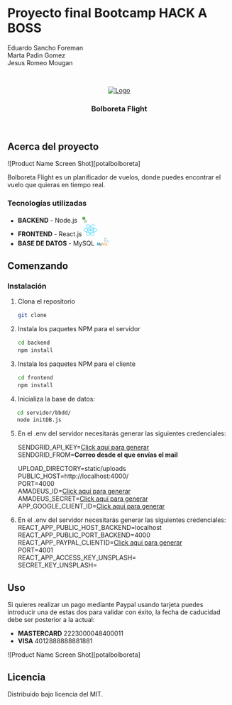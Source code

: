 # Proyecto final Bootcamp **HACK A BOSS**

Eduardo Sancho Foreman <br/>
Marta Padin Gomez <br/>
Jesus Romeo Mougan <br/>

<br />
<p align="center">
  <a href="https://github.com/othneildrew/Best-README-Template">
    <img src="../../frontend/src/logos/logo2.svg" alt="Logo" width="150" height="150">
  </a>
  <h3 align="center">Bolboreta Flight</h3>
  
</p>
<br />

## Acerca del proyecto

![Product Name Screen Shot][potalbolboreta]

Bolboreta Flight es un planificador de vuelos, donde puedes encontrar el vuelo que quieras en tiempo real.

### Tecnologías utilizadas

- **BACKEND** - Node.js <img src="images/logoNode.svg" alt="Logo" width="30">
- **FRONTEND** - React.js <img src="images/logoReact.svg" alt="Logo" width="30">
- **BASE DE DATOS** - MySQL <img src="images/logomysql.png" alt="Logo" width="30">

## Comenzando

### Instalación

1. Clona el repositorio
   ```sh
   git clone
   ```
2. Instala los paquetes NPM para el servidor
   ```sh
   cd backend
   npm install
   ```
3. Instala los paquetes NPM para el cliente
   ```sh
   cd frontend
   npm install
   ```
4. Inicializa la base de datos:

```sh
   cd servidor/bbdd/
   node initDB.js
```

5. En el .env del servidor necesitarás generar las siguientes credenciales:

   SENDGRID_API_KEY=<a href= "https://sendgrid.com/">Click aquí para generar</a> <br/>
   SENDGRID_FROM=**Correo desde el que envías el mail** <br/>

   UPLOAD_DIRECTORY=static/uploads <br/>
   PUBLIC_HOST=http://localhost:4000/ <br/>
   PORT=4000 <br/>
   AMADEUS_ID=<a href= "https://developers.amadeus.com/">Click aquí para generar</a> <br/>
   AMADEUS_SECRET=<a href= "https://developers.amadeus.com/">Click aquí para generar</a> <br/>
   APP_GOOGLE_CLIENT_ID=<a href= "https://developers.google.com/identity/protocols/oauth2">Click aquí para generar</a> <br/>

6. En el .env del servidor necesitarás generar las siguientes credenciales:
   REACT_APP_PUBLIC_HOST_BACKEND=localhost <br/>
   REACT_APP_PUBLIC_PORT_BACKEND=4000 <br/>
   REACT_APP_PAYPAL_CLIENTID=<a href= "https://developer.paypal.com/developer/accounts/">Click aquí para generar</a> <br/>
   PORT=4001<br/>
   REACT_APP_ACCESS_KEY_UNSPLASH= <br/>
   SECRET_KEY_UNSPLASH= <br/>

## Uso

Si quieres realizar un pago mediante Paypal usando tarjeta puedes introducir una de estas dos para validar con éxito, la fecha de caducidad debe ser posterior a la actual:

- **MASTERCARD** 2223000048400011
- **VISA** 4012888888881881

![Product Name Screen Shot][potalbolboreta]

## Licencia

Distribuido bajo licencia del MIT.

<!-- Recursos para el Readme-->

[portalbolboreta]: screenShot/portadaBolboreta.png
[payment-screenshot]: images/payment.png
